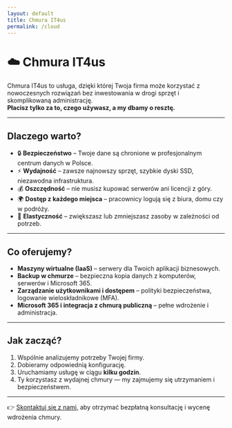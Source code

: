 ```yaml
---
layout: default
title: Chmura IT4us
permalink: /cloud
---
```


# ☁️ Chmura IT4us

Chmura IT4us to usługa, dzięki której Twoja firma może korzystać z nowoczesnych rozwiązań bez inwestowania w drogi sprzęt i skomplikowaną administrację.  
**Płacisz tylko za to, czego używasz, a my dbamy o resztę.**

---

## Dlaczego warto?
- 🔒 **Bezpieczeństwo** – Twoje dane są chronione w profesjonalnym centrum danych w Polsce.  
- ⚡ **Wydajność** – zawsze najnowszy sprzęt, szybkie dyski SSD, niezawodna infrastruktura.  
- 💰 **Oszczędność** – nie musisz kupować serwerów ani licencji z góry.  
- 🌍 **Dostęp z każdego miejsca** – pracownicy logują się z biura, domu czy w podróży.  
- 🔄 **Elastyczność** – zwiększasz lub zmniejszasz zasoby w zależności od potrzeb.  

---

## Co oferujemy?
- **Maszyny wirtualne (IaaS)** – serwery dla Twoich aplikacji biznesowych.  
- **Backup w chmurze** – bezpieczna kopia danych z komputerów, serwerów i Microsoft 365.  
- **Zarządzanie użytkownikami i dostępem** – polityki bezpieczeństwa, logowanie wieloskładnikowe (MFA).  
- **Microsoft 365 i integracja z chmurą publiczną** – pełne wdrożenie i administracja.  

---

## Jak zacząć?
1. Wspólnie analizujemy potrzeby Twojej firmy.  
2. Dobieramy odpowiednią konfigurację.  
3. Uruchamiamy usługę w ciągu **kilku godzin**.  
4. Ty korzystasz z wydajnej chmury — my zajmujemy się utrzymaniem i bezpieczeństwem.  

---

👉 [Skontaktuj się z nami](/kontakt), aby otrzymać bezpłatną konsultację i wycenę wdrożenia chmury.
